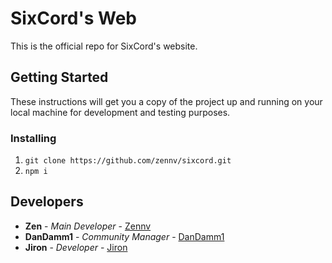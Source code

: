 # SixCord's Web

This is the official repo for SixCord's website.

## Getting Started

These instructions will get you a copy of the project up and running on your local machine for development and testing purposes. 

### Installing
1. `git clone https://github.com/zennv/sixcord.git`
2. `npm i`

## Developers

* **Zen** - *Main Developer* - [Zennv](https://github.com/zennv/)
* **DanDamm1** - *Community Manager* - [DanDamm1](https://github.com/realdandamm1/)
* **Jiron** - *Developer* - [Jiron](https://github.com/JironDiscord)
